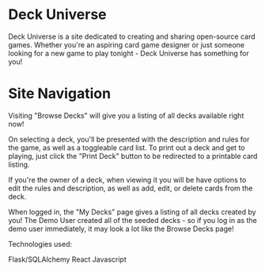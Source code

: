 # Deck Universe

Deck Universe is a site dedicated to creating and sharing open-source card games. Whether you're an aspiring card game designer or just someone looking for a new game to play tonight - Deck Universe has something for you!

# Site Navigation

Visiting "Browse Decks" will give you a listing of all decks available right now!

On selecting a deck, you'll be presented with the description and rules for the game, as well as a toggleable card list. To print out a deck and get to playing, just click the "Print Deck" button to be redirected to a printable card listing.

If you're the owner of a deck, when viewing it you will be have options to edit the rules and description, as well as add, edit, or delete cards from the deck.

When logged in, the "My Decks" page gives a listing of all decks created by you! The Demo User created all of the seeded decks - so if you log in as the demo user immediately, it may look a lot like the Browse Decks page!



Technologies used:

Flask/SQLAlchemy
React
Javascript
